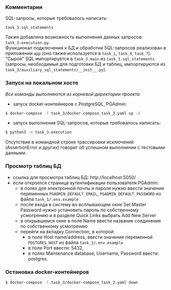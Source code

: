 ### Комментарии
SQL-запросы, которые требовалось написать:

`task_3.sql_statements`

Также добавлена возможность выполнения данных запросов: `task_3.execution.py`.\
Функционал подключения к БД и обработки SQL-запросов реализован в приложении `app` 
(оно также используется в `task_1`, `task_4`, `task_7`).\
"Сырой" SQL импортируется в `task_3.main` из `task_3.sql_statements` (запросы,
необходимые для подготовки БД и таблиц, импортируются из `task_3/auxiliary_sql_statements/__init__.py`).
### Запуск на локальном хосте
*Все команды выполняются из корневой директории проекта*
- запуск docker-контейнеров с PostgreSQL, PGAdmin:
```bash
$ docker-compose -f task_3/docker-compose_task_3.yaml up -d
```
- запуск выполнения SQL-запросов, которые требовалось написать:
```bash
$ python3 -m task_3.execution
```
Отсутствие в командной строке трассировки исключений (AssertionError и других)
говорит об успешном выполнении с тестовыми данными.
### Просмотр таблиц БД

- ссылка для просмотра таблиц БД: http://localhost:5050/
- если откроется страница аутентификации пользователя PGAdmin:
  - в полях для электронной почты и пароля нужно ввести значения переменных 
  ```PGADMIN_DEFAULT_EMAIL```, ```PGADMIN_DEFAULT_PASSWORD``` из файла ```task_1/.env.example```
  - после входа в систему во всплывающем окне Set Master Password нужно установить пароль по 
  собственному усмотрению и в разделе Quick Links выбрать Add New Server
  - в открывшемся окне в поле Name ввести название соединения по собственному усмотрению
  - перейти на вкладку Connection, в которой:
    - в поле Host name/address, ввести значение переменной ```POSTGRES_HOST``` из файла 
    ```task_1/.env.example```
    - в поле Port ввести: 5432,
    - в полях Maintenance database, Username, Password ввести: postgres.
### Остановка docker-контейнеров
```bash
$ docker-compose -f task_3/docker-compose_task_3.yaml down
```